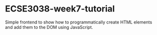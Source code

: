 # ECSE3038-week7-tutorial

Simple frontend to show how to programmatically create HTML elements and add them to the DOM using JavaScript.

